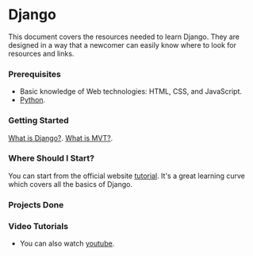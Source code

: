 # Django

This document covers the resources needed to learn Django.
They are designed in a way that a newcomer can easily know where to look for resources and links.

### Prerequisites

- Basic knowledge of Web technologies: HTML, CSS, and JavaScript.
- [Python](https://docs.python.org/3.9/tutorial/index.html).

### Getting Started

[What is Django?](https://developer.mozilla.org/en-US/docs/Learn/Server-side/Django/Introduction).
[What is MVT?](https://medium.com/@jaychaturvedi18/a-brief-introduction-to-django-mvt-framework-8ef46cc321ab).

### Where Should I Start?

You can start from the official website [tutorial](https://docs.djangoproject.com/en/3.2/). It's a great learning curve which covers all the basics of Django.

### Projects Done


### Video Tutorials

- You can also watch [youtube](https://www.youtube.com/watch?v=OTmQOjsl0eg).